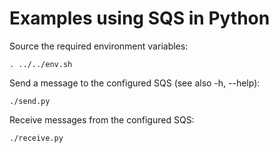 Examples using SQS in Python
============================

Source the required environment variables:

    . ../../env.sh

Send a message to the configured SQS (see also -h, --help):

    ./send.py

Receive messages from the configured SQS:

    ./receive.py

